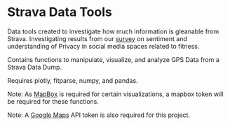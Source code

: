 # Strava Data Tools

Data tools created to investigate how much information is gleanable from Strava. Investigating results from our [survey](https://docs.google.com/forms/d/e/1FAIpQLSeGa4oRXdG83JrqNwLlDvE6D1b9JQJP_lmYOSlNpiCFFuiWWw/viewform?usp=sf_link) on sentiment and understanding of Privacy in social media spaces related to fitness.

Contains functions to manipulate, visualize, and analyze GPS Data from a Strava Data Dump.

Requires plotly, fitparse, numpy, and pandas.

Note: As [MapBox](https://www.mapbox.com/) is required for certain visualizations, a mapbox token will be required for these functions.

Note: A [Google Maps](https://github.com/googlemaps/google-maps-services-python) API token is also required for this project.
